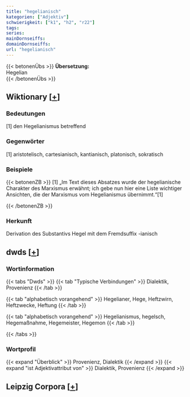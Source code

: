```yaml
---
title: "hegelianisch"
kategorien: ["Adjektiv"]
schwierigkeit: ["k1", "h2", "r22"]
tags:
series:
mainDornseiffs:
domainDornseiffs:
url: "hegelianisch"
---
```


{{< betonenÜbs >}}
**Übersetzung:**  
Hegelian  
{{< /betonenÜbs >}}

## Wiktionary [[+](https://de.wiktionary.org/wiki/hegelianisch)]

### Bedeutungen
[1] den Hegelianismus betreffend  

### Gegenwörter
[1] aristotelisch, cartesianisch, kantianisch, platonisch, sokratisch  

### Beispiele
{{< betonenZB >}}
[1] „Im Text dieses Absatzes wurde der hegelianische Charakter des Marxismus erwähnt; ich gebe nun hier eine Liste wichtiger Ansichten, die der Marxismus vom Hegelianismus übernimmt.“[1]  

{{< /betonenZB >}}
### Herkunft
Derivation des Substantivs Hegel mit dem Fremdsuffix -ianisch  



## dwds [[+](https://www.dwds.de/wb/hegelianisch)]

### Wortinformation
{{< tabs "Dwds" >}}
{{< tab "Typische Verbindungen" >}}
Dialektik, Provenienz
{{< /tab >}}

{{< tab "alphabetisch vorangehend" >}}
Hegelianer, Hege, Heftzwirn, Heftzwecke, Heftung
{{< /tab >}}

{{< tab "alphabetisch vorangehend" >}}
Hegelianismus, hegelsch, Hegemaßnahme, Hegemeister, Hegemon
{{< /tab >}}

{{< /tabs >}}

### Wortprofil
{{< expand "Überblick" >}} Provenienz, Dialektik {{< /expand >}}
{{< expand "ist Adjektivattribut von" >}} Dialektik, Provenienz {{< /expand >}}

## Leipzig Corpora [[+](https://corpora.uni-leipzig.de/en/res?word=hegelianisch&corpusId=deu_newscrawl-public_2018)]

